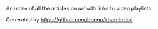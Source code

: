 An index of all the articles on $url$ with links to video playlists.

Generated by https://github.com/bramp/khan-index